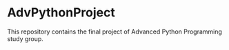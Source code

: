 # AdvPythonProject
This repository contains the final project of Advanced Python Programming study group.
